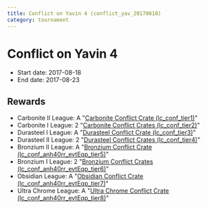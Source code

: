 ```yaml
---
title: Conflict on Yavin 4 (conflict_yav_20170818)
category: tournament
---
```

# Conflict on Yavin 4

  * Start date: 2017-08-18
  * End date: 2017-08-23

## Rewards

  * Carbonite II League: A "[Carbonite Conflict Crate (lc_conf_tier1)](lc_conf_tier1.html)"
  * Carbonite I League: 2 "[Carbonite Conflict Crates (lc_conf_tier2)](lc_conf_tier2.html)"
  * Durasteel I League: A "[Durasteel Conflict Crate (lc_conf_tier3)](lc_conf_tier3.html)"
  * Durasteel II League: 2 "[Durasteel Conflict Crates (lc_conf_tier4)](lc_conf_tier4.html)"
  * Bronzium II League: A "[Bronzium Conflict Crate (lc_conf_anh40rr_evtEqp_tier5)](lc_conf_anh40rr_evtEqp_tier5.html)"
  * Bronzium I League: 2 "[Bronzium Conflict Crates (lc_conf_anh40rr_evtEqp_tier6)](lc_conf_anh40rr_evtEqp_tier6.html)"
  * Obsidian League: A "[Obsidian Conflict Crate (lc_conf_anh40rr_evtEqp_tier7)](lc_conf_anh40rr_evtEqp_tier7.html)"
  * Ultra Chrome League: A "[Ultra Chrome Conflict Crate (lc_conf_anh40rr_evtEqp_tier8)](lc_conf_anh40rr_evtEqp_tier8.html)"
